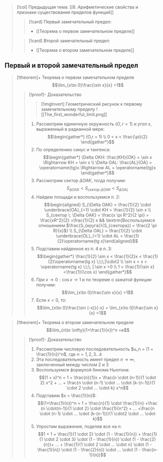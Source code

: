 > [!col] Предыдущая тема: [[6. Арифметические свойства и признаки существования пределов функций]]
>> [!card] Первый замечательный предел:
>> * [[Теорема о первом замечательном пределе]]
>
>> [!card] Второй замечательный предел:
>> * [[Теорема о втором замечательном пределе]]
>
## Первый и второй замечательный предел
> [!theorem]+ Теорема о первом замечательном пределе
> $$\lim_{x\to 0}\frac{\sin x}{x} =1$$
> > [!proof]- Доказательство
> > > [!imgInvert] Геометрический рисунок к первому замечательному пределу
> > > ![[The_first_wonderful_limit.png]]
> > 1. Рассмотрим единичную окружность $(O,r = 1)$ и угол $x$, выраженный в радианной мере: $$\begin{gather*} (O,r = 1) \\ 0 < x < \frac{\pi}{2} \end{gather*}$$
> > 2. По определению синус и тангенса: $$\begin{gather*} \Delta OKH: \frac{KH}{OK} = \sin x \Rightarrow KH = \sin x \\ \Delta OAL: \frac{AL}{OA} = \operatorname{tg}x \Rightarrow AL = \operatorname{tg}x \end{gather*}$$
> > 3. Рассмотрим сектор $\Delta OAK$, тогда получим: $$S_{\Delta OAK} < S_{сектор \; \Delta OAK} < S_{\Delta OAL}$$
> > 4. Найдем площади и воспользуемся п. 2: $$\begin{aligned} S_{\Delta OAK} = \frac{1}{2} \cdot \underbrace{OA}_{=1} \cdot KH = \frac{1}{2} \sin x \\ S_{сектор \; \Delta OAK} = \frac{x \pi R^2}{2 \pi} = \frac{xR^2}{2} =\frac{1}{2} x && \textrm{Воспользуемся отношением $\frac{S_{круга}}{S_{сектора}} = \frac{2 \pi R}{x}$} \\ S_{\Delta OAL} = \frac{1}{2} \cdot \underbrace{OL}_{=1} \cdot AL = \frac{1}{2}\operatorname{tg x}\end{aligned}$$
> > 5. Подставим найденное из п. 4 в п. 3: $$\begin{gather*} \frac{1}{2} \sin x < \frac{1}{2}x < \frac{1}{2}\operatorname{tg x} \;\;\;|\cdot2 \\ \sin x < x < \operatorname{tg x} \;\;\; |:\sin x >0 \\ 1 < \frac{1}{\sin x} <\frac{1}{\cos x} \end{gather*}$$
> > 6. При $x \to 0: \cos x \to 1$ и по теореме о зажатой функции получим: $$\lim_{x\to 0}\frac{\sin x}{x} =1$$
> > 7. Если $x < 0$, то: $$\lim_{x\to 0}\frac{\sin (-x)}{-x} = \lim_{x\to 0}\frac{\sin x}{x} =1$$

> [!theorem]+ Теорема о втором замечательном пределе
> $$\lim_{n\to \infty}(1+\frac{1}{n})^n =e$$
> > [!proof]- Доказательство
> > 1. Рассмотрим числовую последовательность $u_n = (1 + \frac{1}{n})^n$, где $n=1,2,3...k$
> > 2. Эта последовательность имеет предел $n \to \infty$, заключенный между числом $2$ и $3$
> > 3. Воспользуемся формулой бинома Ньютона: $$(1 + x)^n = 1 + \frac{n}{1}x + \frac{n \cdot (n-1)}{1 \cdot 2} x^2 + ... + \frac{n \cdot (n-1) \cdot ... \cdot (k-(n-1))}{1 \cdot 2 \cdot ... \cdot k} x^n$$
> > 4. Подставим $x = \frac{1}{n}$: $$(1+\frac{1}{n})^n = 1 + \frac{n}{1} \cdot \frac{1}{n} +\frac {n \cdot(n-1)}{1 \cdot 2} \cdot \frac{1}{n^2} + ... +\frac{n \cdot (n-1) \cdot ... \cdot (k-(n-1))}{1 \cdot2 \cdot ... \cdot k}$$
> > 5. Упростим выражения, поделив все на $n$: $$1 + 1 + \frac{1}{1 \cdot 2} \cdot (1 - \frac{1}{n}) + \frac{1}{1 \cdot 2 \cdot 3} \cdot (1 - \frac{1}{n}) \cdot (1 - \frac{2}{n})+ ... + \frac{1}{1 \cdot 2 \cdot ... \cdot n} \cdot (1 - \frac{1}{n}) \cdot (1 - \frac{2}{n}) \cdot ... \cdot (1 - \frac{n-1}{n})$$
